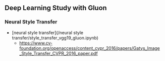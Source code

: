 ## Deep Learning Study with Gluon


### Neural Style Transfer
- [neural style transfer](/neural style transfer/style_transfer_vgg19_gluon.ipynb) 
  - https://www.cv-foundation.org/openaccess/content_cvpr_2016/papers/Gatys_Image_Style_Transfer_CVPR_2016_paper.pdf



